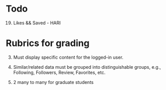 # Todo
19. Likes && Saved - HARI

# Rubrics for grading
3. Must display specific content for the logged-in user.

8. Similar/related data must be grouped into distinguishable groups, e.g., Following, Followers, Review, Favorites, etc.
    
42. 2 many to many for graduate students